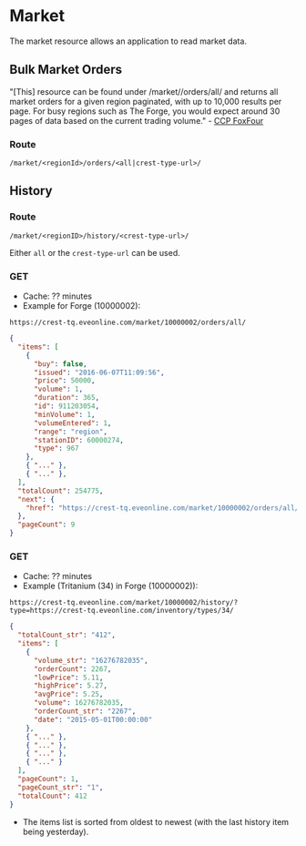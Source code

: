 # Market
The market resource allows an application to read market data.

## Bulk Market Orders

"[This] resource can be found under /market/<regionID>/orders/all/ and returns all market orders for a given region paginated, with up to 10,000 results per page. For busy regions such as The Forge, you would expect around 30 pages of data based on the current trading volume." - [CCP FoxFour](https://developers.eveonline.com/blog/article/new-crest-resource-for-bulk-market-orders)

### Route
``/market/<regionId>/orders/<all|crest-type-url>/``

## History
### Route
``/market/<regionID>/history/<crest-type-url>/``

Either `all` or the `crest-type-url` can be used.

### GET
* Cache: ?? minutes
* Example for Forge (10000002):

``https://crest-tq.eveonline.com/market/10000002/orders/all/``

```json
{
  "items": [
    {
      "buy": false,
      "issued": "2016-06-07T11:09:56",
      "price": 50000,
      "volume": 1,
      "duration": 365,
      "id": 911203054,
      "minVolume": 1,
      "volumeEntered": 1,
      "range": "region",
      "stationID": 60000274,
      "type": 967
    },
    { "..." },
    { "..." },
  ],
  "totalCount": 254775,
  "next": {
    "href": "https://crest-tq.eveonline.com/market/10000002/orders/all/?page=2"
  },
  "pageCount": 9
}
```

### GET
* Cache: ?? minutes
* Example (Tritanium (34) in Forge (10000002)):

``https://crest-tq.eveonline.com/market/10000002/history/?type=https://crest-tq.eveonline.com/inventory/types/34/``

```json
{
  "totalCount_str": "412",
  "items": [
    {
      "volume_str": "16276782035",
      "orderCount": 2267,
      "lowPrice": 5.11,
      "highPrice": 5.27,
      "avgPrice": 5.25,
      "volume": 16276782035,
      "orderCount_str": "2267",
      "date": "2015-05-01T00:00:00"
    },
    { "..." },
    { "..." },
    { "..." },
    { "..." }
  ],
  "pageCount": 1,
  "pageCount_str": "1",
  "totalCount": 412
}
```

* The items list is sorted from oldest to newest (with the last history item being yesterday).
